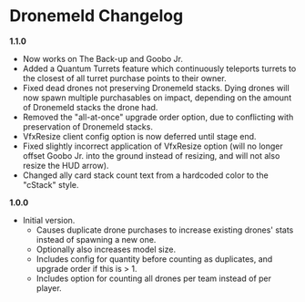 ﻿# Dronemeld Changelog

**1.1.0**

- Now works on The Back-up and Goobo Jr.
- Added a Quantum Turrets feature which continuously teleports turrets to the closest of all turret purchase points to their owner.
- Fixed dead drones not preserving Dronemeld stacks. Dying drones will now spawn multiple purchasables on impact, depending on the amount of Dronemeld stacks the drone had.
- Removed the "all-at-once" upgrade order option, due to conflicting with preservation of Dronemeld stacks.
- VfxResize client config option is now deferred until stage end.
- Fixed slightly incorrect application of VfxResize option (will no longer offset Goobo Jr. into the ground instead of resizing, and will not also resize the HUD arrow).
- Changed ally card stack count text from a hardcoded color to the "cStack" style.

**1.0.0**

- Initial version.
	- Causes duplicate drone purchases to increase existing drones' stats instead of spawning a new one.
	- Optionally also increases model size.
	- Includes config for quantity before counting as duplicates, and upgrade order if this is > 1.
	- Includes option for counting all drones per team instead of per player.